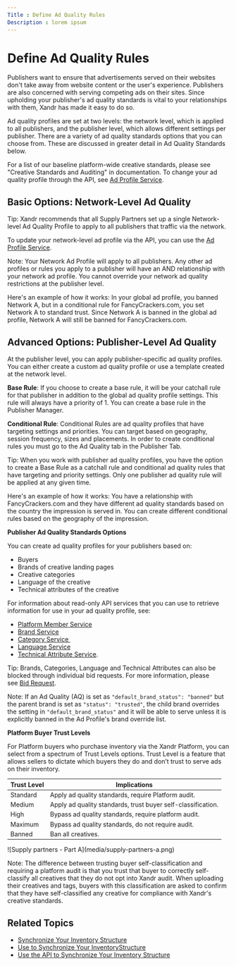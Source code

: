 ```yaml
---
Title : Define Ad Quality Rules
Description : lorem ipsum
---
```



# Define Ad Quality Rules



Publishers want to ensure that advertisements served on their websites
don't take away from website content or the user's experience.
Publishers are also concerned with serving competing ads on their sites.
Since upholding your publisher's ad quality standards is vital to your
relationships with them, Xandr has made it easy
to do so. 

Ad quality profiles are set at two levels: the network level, which is
applied to all publishers, and the publisher level, which allows
different settings per publisher. There are a variety of ad quality
standards options that you can choose from. These are discussed in
greater detail in Ad Quality Standards below. 

For a list of our baseline platform-wide creative standards, please see
"Creative Standards and Auditing" in 
documentation. To change your ad quality profile through the API, see <a
href="https://docs.xandr.com/bundle/xandr-api/page/ad-profile-service.html"
class="xref" target="_blank">Ad Profile Service</a>. 



## Basic Options: Network-Level Ad Quality



Tip: Xandr
recommends that all Supply Partners set up a single Network-level Ad
Quality Profile to apply to all publishers that traffic via the network.

To update your network-level ad profile via the API, you can use the <a
href="https://docs.xandr.com/bundle/xandr-api/page/ad-profile-service.html"
class="xref" target="_blank">Ad Profile Service</a>.





Note: Your Network Ad Profile will
apply to all publishers. Any other ad profiles or rules you apply to a
publisher will have an AND relationship with your network ad profile.
You cannot override your network ad quality restrictions at the
publisher level.  
  
Here's an example of how it works: In your global ad profile, you banned
Network A, but in a conditional rule for FancyCrackers.com, you set
Network A to standard trust. Since Network A is banned in the global ad
profile, Network A will still be banned for FancyCrackers.com. 







## Advanced Options: Publisher-Level Ad Quality

At the publisher level, you can apply publisher-specific ad quality
profiles. You can either create a custom ad quality profile or use a
template created at the network level.

**Base Rule**: If you choose to create a base rule, it will be your
catchall rule for that publisher in addition to the global ad quality
profile settings. This rule will always have a priority of 1. You can
create a base rule in the Publisher Manager.

**Conditional Rule**: Conditional Rules are ad quality profiles that
have targeting settings and priorities. You can target based on
geography, session frequency, sizes and placements. In order to create
conditional rules you must go to the Ad Quality tab in the Publisher
Tab.



Tip: When you work with publisher ad
quality profiles, you have the option to create a Base Rule as a
catchall rule and conditional ad quality rules that have targeting and
priority settings. Only one publisher ad quality rule will be applied at
any given time.  
  
Here's an example of how it works: You have a relationship with
FancyCrackers.com and they have different ad quality standards based on
the country the impression is served in. You can create different
conditional rules based on the geography of the impression.



**Publisher Ad Quality Standards Options**

You can create ad quality profiles for your publishers based on:

- Buyers
- Brands of creative landing pages
- Creative categories
- Language of the creative
- Technical attributes of the creative

For information about read-only API services that you can use to
retrieve information for use in your ad quality profile, see:

- <a
  href="https://docs.xandr.com/bundle/xandr-api/page/platform-member-service.html"
  class="xref" target="_blank">Platform Member Service</a> 
- <a
  href="https://docs.xandr.com/bundle/xandr-api/page/brand-service.html"
  class="xref" target="_blank">Brand Service</a> 
- <a
  href="https://docs.xandr.com/bundle/xandr-api/page/category-service.html"
  class="xref" target="_blank">Category Service </a>
- <a
  href="https://docs.xandr.com/bundle/xandr-api/page/language-service.html"
  class="xref" target="_blank">Language Service</a>
- <a
  href="https://docs.xandr.com/bundle/xandr-api/page/technical-attribute-service.html"
  class="xref" target="_blank">Technical Attribute Service</a>.



Tip: Brands, Categories, Language and
Technical Attributes can also be blocked through individual bid
requests. For more information, please see <a
href="https://docs.xandr.com/bundle/supply-partners/page/bid-request.html"
class="xref" target="_blank">Bid Request</a>.





Note: If an Ad Quality (AQ) is set as
`"default_brand_status": "banned"` but the parent brand is set as
`"status": "trusted"`, the child brand overrides the setting in
`"default_brand_status"` and it will be able to serve unless it is
explicitly banned in the Ad Profile's brand override list.



**Platform Buyer Trust Levels**

For Platform buyers who purchase inventory via the
Xandr Platform, you can select from a spectrum
of Trust Levels options. Trust Level is a feature that allows sellers to
dictate which buyers they do and don’t trust to serve ads on their
inventory.

<table class="table">
<thead class="thead">
<tr class="header row">
<th id="ID-0000076c__entry__1" class="entry colsep-1 rowsep-1">Trust
Level</th>
<th id="ID-0000076c__entry__2"
class="entry colsep-1 rowsep-1">Implications</th>
</tr>
</thead>
<tbody class="tbody">
<tr class="odd row">
<td class="entry colsep-1 rowsep-1"
headers="ID-0000076c__entry__1">Standard</td>
<td class="entry colsep-1 rowsep-1"
headers="ID-0000076c__entry__2">Apply ad quality standards, require
Platform audit.</td>
</tr>
<tr class="even row">
<td class="entry colsep-1 rowsep-1"
headers="ID-0000076c__entry__1">Medium</td>
<td class="entry colsep-1 rowsep-1"
headers="ID-0000076c__entry__2">Apply ad quality standards, trust buyer
self-classification.</td>
</tr>
<tr class="odd row">
<td class="entry colsep-1 rowsep-1"
headers="ID-0000076c__entry__1">High</td>
<td class="entry colsep-1 rowsep-1"
headers="ID-0000076c__entry__2">Bypass ad quality standards, require
platform audit.</td>
</tr>
<tr class="even row">
<td class="entry colsep-1 rowsep-1"
headers="ID-0000076c__entry__1">Maximum</td>
<td class="entry colsep-1 rowsep-1"
headers="ID-0000076c__entry__2">Bypass ad quality standards, do not
require audit.</td>
</tr>
<tr class="odd row">
<td class="entry colsep-1 rowsep-1"
headers="ID-0000076c__entry__1">Banned</td>
<td class="entry colsep-1 rowsep-1" headers="ID-0000076c__entry__2">Ban
all creatives.</td>
</tr>
</tbody>
</table>
![Supply partners - Part A](media/supply-partners-a.png)




Note: The difference between trusting
buyer self-classification and requiring a platform audit is that you
trust that buyer to correctly self-classify all creatives that they do
not opt into Xandr audit. When uploading their
creatives and tags, buyers with this classification are asked to confirm
that they have self-classified any creative for compliance with
Xandr's creative standards.







## Related Topics

- <a href="synchronize-your-inventory-structure.html"
  class="xref">Synchronize Your Inventory Structure</a>
- <a href="use-the-ui-to-synchronize-your-inventory-structure.html"
  class="xref">Use  to Synchronize Your
  InventoryStructure</a>
- <a href="use-the-api-to-synchronize-your-inventory-structure.html"
  class="xref">Use the API to Synchronize Your Inventory Structure</a>






